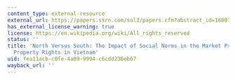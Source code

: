 ```yaml
---
content_type: external-resource
external_url: https://papers.ssrn.com/sol3/papers.cfm?abstract_id=1680750
has_external_license_warning: true
license: https://en.wikipedia.org/wiki/All_rights_reserved
status: ''
title: 'North Versus South: The Impact of Social Norms in the Market Pricing of Private
  Property Rights in Vietnam'
uid: fea11acb-c0fe-4a09-9994-c6cdd236eb67
wayback_url: ''
---
```

